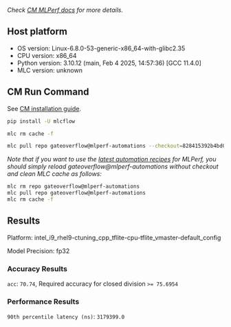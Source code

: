 *Check [CM MLPerf docs](https://docs.mlcommons.org/inference) for more details.*

## Host platform

* OS version: Linux-6.8.0-53-generic-x86_64-with-glibc2.35
* CPU version: x86_64
* Python version: 3.10.12 (main, Feb  4 2025, 14:57:36) [GCC 11.4.0]
* MLC version: unknown

## CM Run Command

See [CM installation guide](https://docs.mlcommons.org/inference/install/).

```bash
pip install -U mlcflow

mlc rm cache -f

mlc pull repo gateoverflow@mlperf-automations --checkout=828415392b4bd0ccaea54a041990ab875b341463


```
*Note that if you want to use the [latest automation recipes](https://docs.mlcommons.org/inference) for MLPerf,
 you should simply reload gateoverflow@mlperf-automations without checkout and clean MLC cache as follows:*

```bash
mlc rm repo gateoverflow@mlperf-automations
mlc pull repo gateoverflow@mlperf-automations
mlc rm cache -f

```

## Results

Platform: intel_i9_rhel9-ctuning_cpp_tflite-cpu-tflite_vmaster-default_config

Model Precision: fp32

### Accuracy Results 
`acc`: `70.74`, Required accuracy for closed division `>= 75.6954`

### Performance Results 
`90th percentile latency (ns)`: `3179399.0`
